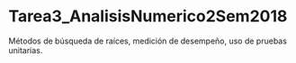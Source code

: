 # Tarea3_AnalisisNumerico2Sem2018
Métodos de búsqueda de raíces, medición de desempeño, uso de pruebas unitarias.
